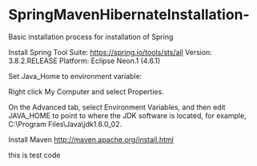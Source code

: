 # SpringMavenHibernateInstallation-
Basic installation process for installation of Spring 

Install Spring Tool Suite:
https://spring.io/tools/sts/all
Version: 3.8.2.RELEASE 
Platform: Eclipse Neon.1 (4.6.1)

Set Java_Home to environment variable:

Right click My Computer and select Properties.

On the Advanced tab, select Environment Variables, and then edit JAVA_HOME to point to where the JDK software is located, for   example, C:\Program Files\Java\jdk1.6.0_02.

Install Maven
http://maven.apache.org/install.html

this is test code 